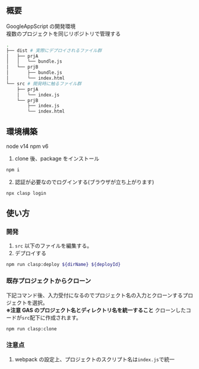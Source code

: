 ## 概要

GoogleAppScript の開発環境  
複数のプロジェクトを同じリポジトリで管理する

```sh
.
├── dist # 実際にデプロイされるファイル群
│   ├── prjA
│   │   └── bundle.js
│   └── prjB
│       ├── bundle.js
│       └── index.html
└── src # 開発時に触るファイル群
    ├── prjA
    │   └── index.js
    └── prjB
        ├── index.js
        └── index.html
```

## 環境構築

node v14
npm v6

1. clone 後、package をインストール

```sh
npm i
```

2. 認証が必要なのでログインする(ブラウザが立ち上がります)

```sh
npx clasp login
```

## 使い方

### 開発

1. `src` 以下のファイルを編集する。
2. デプロイする

```sh
npm run clasp:deploy ${dirName} ${deployId}
```

### 既存プロジェクトからクローン

下記コマンド後、入力受付になるのでプロジェクト名の入力とクローンするプロジェクトを選択。  
**※注意 GAS のプロジェクト名とディレクトリ名を統一すること**
クローンしたコードが`src`配下に作成されます。

```sh
npm run clasp:clone
```

### 注意点

1. webpack の設定上、プロジェクトのスクリプト名は`index.js`で統一
